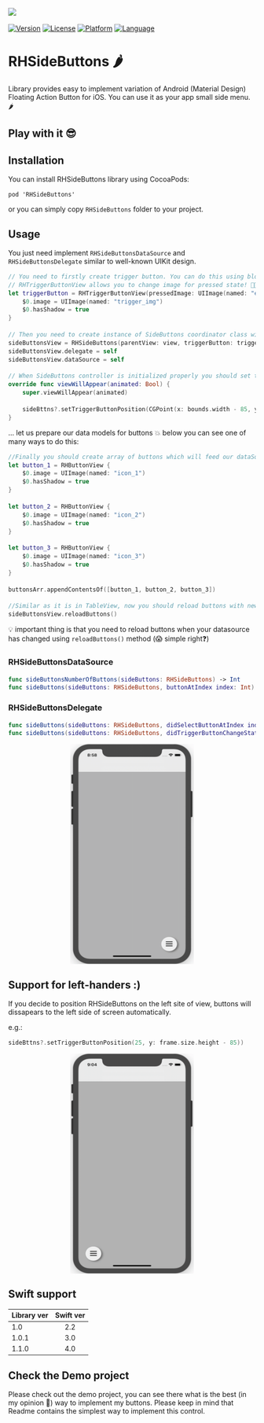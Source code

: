 ![](./ReadmeAssets/RHSideButtonsHeadLogo.png)

[![Version](https://img.shields.io/cocoapods/v/RHSideButtons.svg?style=flat)](http://cocoadocs.org/docsets/RHSideButtons)
[![License](https://img.shields.io/cocoapods/l/BadgeSwift.svg?style=flat)](/LICENSE)
[![Platform](http://img.shields.io/badge/platform-ios-blue.svg?style=flat)](https://developer.apple.com/iphone/index.action)
[![Language](http://img.shields.io/badge/language-swift-brightgreen.svg?style=flat)](https://developer.apple.com/swift)

# RHSideButtons 🌶
Library provides easy to implement variation of Android (Material Design) Floating Action Button for iOS. You can use it as your app small side menu. 🌶

## Play with it 😎

## Installation
You can install RHSideButtons library using CocoaPods:
```
pod 'RHSideButtons'
```
or you can simply copy ```RHSideButtons``` folder to your project.

## Usage
You just need implement `RHSideButtonsDataSource` and `RHSideButtonsDelegate` similar to well-known UIKit design.

```swift
// You need to firstly create trigger button. You can do this using block or your builder object which should conform to 'RHButtonViewConfigProtocol'
// RHTriggerButtonView allows you to change image for pressed state! 👌🏻
let triggerButton = RHTriggerButtonView(pressedImage: UIImage(named: "exit_icon")!) {
    $0.image = UIImage(named: "trigger_img")
    $0.hasShadow = true
}

// Then you need to create instance of SideButtons coordinator class with your View Controller view (it can be even TableView)
sideButtonsView = RHSideButtons(parentView: view, triggerButton: triggerButton)
sideButtonsView.delegate = self
sideButtonsView.dataSource = self

// When SideButtons controller is initialized properly you should set thier position in view in e.g. viewWillAppear method:
override func viewWillAppear(animated: Bool) {
    super.viewWillAppear(animated)

    sideBttns?.setTriggerButtonPosition(CGPoint(x: bounds.width - 85, y: bounds.height - 85))
}
```

... let us prepare our data models for buttons 💥 below you can see one of many ways to do this:

```swift
//Finally you should create array of buttons which will feed our dataSource and Delegate methods :) e.g.:
let button_1 = RHButtonView {
    $0.image = UIImage(named: "icon_1")
    $0.hasShadow = true
}

let button_2 = RHButtonView {
    $0.image = UIImage(named: "icon_2")
    $0.hasShadow = true
}

let button_3 = RHButtonView {
    $0.image = UIImage(named: "icon_3")
    $0.hasShadow = true
}

buttonsArr.appendContentsOf([button_1, button_2, button_3])

//Similar as it is in TableView, now you should reload buttons with new values
sideButtonsView.reloadButtons()
```
💡 important thing is that you need to reload buttons when your datasource has changed using ```reloadButtons()``` method (😱 simple right❓)

### RHSideButtonsDataSource
```swift
func sideButtonsNumberOfButtons(sideButtons: RHSideButtons) -> Int
func sideButtons(sideButtons: RHSideButtons, buttonAtIndex index: Int) -> RHButtonView
```

### RHSideButtonsDelegate
```swift
func sideButtons(sideButtons: RHSideButtons, didSelectButtonAtIndex index: Int)
func sideButtons(sideButtons: RHSideButtons, didTriggerButtonChangeStateTo state: RHButtonState)
```
<p align="center">
<img src ="./Demo/RHSideButtons.gif" width="252" height="448" align="center"/>
</p>

## Support for left-handers :)
If you decide to position RHSideButtons on the left site of view, buttons will dissapears to the left side of screen automatically.

e.g.:
```swift
sideBttns?.setTriggerButtonPosition(25, y: frame.size.height - 85))
```

<p align="center">
<img src ="./Demo/RHSideButtons_Left.gif" width="252" height="448" align="center"/>
</p>


## Swift support
| Library ver| Swift ver| 
| ------------- |:-------------:| 
| 1.0   | 2.2 |
| 1.0.1   | 3.0 |
| 1.1.0   | 4.0 |

## Check the Demo project 

Please check out the demo project, you can see there what is the best (in my opinion 🤔) way to implement my buttons. Please keep in mind that Readme contains the simplest way to implement this control.


